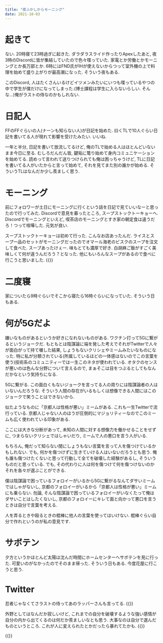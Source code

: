 ```yaml
---
title: "夜ふかしからモーニング"
date: 2021-10-03
---
```


# 起きて
ない. 20時寝て23時過ぎに起きた. ダラダラスライド作ったりApexしたあと, 夜3時のDiscordに皆が集結していたので色々喋っていた. 家電とか労働とかモーニングとか長万部とか. 6時にはFND氏がIHが使えないからつって室外機の上で料理を始めて盛り上がりが最高潮になった. そういう夜もある.

このDiscord, 人はたくさんいるけどイツメンみたいにいつも喋っているやつの中で学生が僕だけになってしまった.(博士課程は学生に入らないらしい. そんな...)俺がラストの侍なのかもしれない.

# 日記人
FFのFFぐらいの人(ナーンも知らない人)が日記を始めた. 曰くTLで10人ぐらい日記を書いてる人が現れて影響を受けたみたい. いいね.

一年と半分, 日記を書いて放流してるけど, 俺のTLで始める人はほとんどいないまま今日に至る. むしろだんだん皆, 鍵垢に篭り始めて身内コミュニケーションを始めてる. 読めって言われて送りつけられても俺は困っちゃうけど, TLに日記を書いてる人がいたからと言って始めて, それを見てまた別の誰かが始める. そういうTLはなんだか少し羨ましく思う.


# モーニング
前にフォロワーが土日にモーニングに行くという話を日記で見ていいなーと思ったので行ってみた. Discordで意見を募ったところ, スープストックトーキョーへ. Discordでモーニングといえど, 喫茶店のモーニングとすき家の朝定食は違うだろ！つって喧嘩した. 元気が良い.

スープストックトーキョーは初めて行った. こんなお店あったんだ. ライスとスープ一品のセットがモーニングだったのでオマール海老のビスクのスープを注文して食べた. スープあったけぇー. 味もとても濃厚で好き.
白胡麻ご飯がすごく美味しくて何が違うんだろう？となった. 他にもいろんなスープがあるので食べに行こうと思いました.
{{<tweet user="dango_bot" id="1444457296419983362">}}

# 二度寝
家についたら9時ぐらいでそこから寝たら16時ぐらいになっていた. そういう日もある.

# 何が5Gだよ
嫌いなものがあるというか好きになれないものがある. ワクチン打って5Gに繋がるというジョークだ. もともとは陰謀論に端を発した考えでそれがTwitterで人々が面白がって持て囃した結果, しょうもないクリシェやミームみたいなものになった. 特に私が分類されている(所属しているほどの一体感はないのでこの言葉を使う)技術系のコミュニティーでは一生このネタが使われている. オタクのセンスが悪いのは色んな分野について言えるので, まぁそこは目をつぶるとしてもなんだかなという気持ちになる.

5Gに繋がる. この面白くもないジョークを言ってる人の周りには陰謀論者の人はいないんだろうな. そういう人間の存在がいるもしくは想像できる人間にはこのジョークで笑うことはできないから.

似たようなものに「京都人は性格が悪い」ミームがある. これも一生Twitterで流行っている. 京都人じゃない人のほうが圧倒的にマジョリティーなのでこのミームも広く使われている印象がある.

ここには大きな分断があって, 未知の人間に対する想像力を働かせることをせずに, つまらないクリシェではしゃいだり, ミームで人の悪口を言う人がいる.

もちろん, 俺だって知らない間にしょうもない言葉を言って人を傷つけているかもしれない. でも, 何かを傷つけずに生きていける人はいないだろうとも思う. 俺も誰も傷つけたくないと思って行動して全てを破壊した経験があるし, そういうものだと思っている. でも, その代わりに人は何を傷つけて何を傷つけないのかそれを各々が選ぶことができる.

僕は陰謀論で困っているフォロイーがいるから5Gに繋がるなんてダサいミームではしゃがないし, 京都のフォロイーがいるから「京都人は性格が悪い」ミームにも乗らない.
勿論, そんな陰謀論で困っているフォロイーがいなくたって俺はダサいことはしたくないし, 京都のフォロイーにキレて面と向かって悪口を言うときは自分で言葉を考える.

人を弄るときや殴るときの棍棒に他人の言葉を使ってはいけない. 棍棒ぐらい自分で作れというのが私の意見です.

# サボテン
夕方というかほとんど太陽は沈んだ時間にホームセンターへサボテンを見に行った. 可愛いのがなかったのでそのまま帰った. そういう日もある. 今度花屋に行こうと思う.

# Twitter

忍者じゃなくてさラストの侍ってあのラッパーさんも言ってる.
{{<tweet user="dango_bot" id="1444137228792475656">}}

外野としてはなんだか寂しいけど, これまでの自分を破壊するような強い感情が自分の内から出てくるのは何だか羨ましいなとも思う. 大事なのは自分で選んだものというところ. これが人に変えられたとかだったら暴れてたかも.
{{<tweet user="dango_bot" id="1443985142834352133">}}

{{<tweet user="dango_bot" id="1443995387690377223">}}